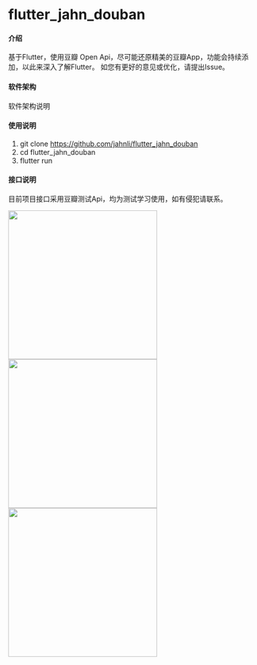 # flutter_jahn_douban

#### 介绍
基于Flutter，使用豆瓣 Open Api，尽可能还原精美的豆瓣App，功能会持续添加，以此来深入了解Flutter。
如您有更好的意见或优化，请提出Issue。

#### 软件架构
软件架构说明



#### 使用说明

1. git clone https://github.com/jahnli/flutter_jahn_douban
2. cd flutter_jahn_douban
3. flutter run

#### 接口说明
目前项目接口采用豆瓣测试Api，均为测试学习使用，如有侵犯请联系。

<img src='https://github.com/jahnli/flutter_jahn_douban/blob/master/demoGif/movie.gif' width='300px'></img>   <img src='https://github.com/jahnli/flutter_jahn_douban/blob/master/demoGif/movieDetail.gif' width='300px'></img>   <img src='https://github.com/jahnli/flutter_jahn_douban/blob/master/demoGif/theatrical_film_is_hit.gif' width='300px'></img>
